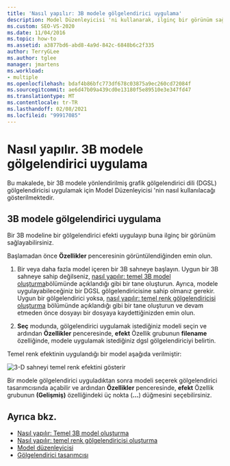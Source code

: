 ```yaml
---
title: 'Nasıl yapılır: 3B modele gölgelendirici uygulama'
description: Model Düzenleyicisi 'ni kullanarak, ilginç bir görünüm sağlamak için bir 3B modele yönlendirilmiş bir grafik gölgelendirici dili gölgelendiricisi nasıl uygulayacağınızı öğrenin.
ms.custom: SEO-VS-2020
ms.date: 11/04/2016
ms.topic: how-to
ms.assetid: a3877bd6-abd8-4a9d-842c-6848b6c2f335
author: TerryGLee
ms.author: tglee
manager: jmartens
ms.workload:
- multiple
ms.openlocfilehash: bdaf4b86bfc773df678c03875a9ec260cd72084f
ms.sourcegitcommit: ae6d47b09a439cd0e13180f5e89510e3e347fd47
ms.translationtype: MT
ms.contentlocale: tr-TR
ms.lasthandoff: 02/08/2021
ms.locfileid: "99917085"
---
```

# <a name="how-to-apply-a-shader-to-a-3d-model"></a>Nasıl yapılır. 3B modele gölgelendirici uygulama

Bu makalede, bir 3B modele yönlendirilmiş grafik gölgelendirici dili (DGSL) gölgelendiricisi uygulamak için Model Düzenleyicisi 'nin nasıl kullanılacağı gösterilmektedir.

## <a name="apply-a-shader-to-a-3d-model"></a>3B modele gölgelendirici uygulama

Bir 3B modeline bir gölgelendirici efekti uygulayıp buna ilginç bir görünüm sağlayabilirsiniz.

Başlamadan önce **Özellikler** penceresinin görüntülendiğinden emin olun.

1. Bir veya daha fazla model içeren bir 3B sahneye başlayın. Uygun bir 3B sahneye sahip değilseniz, [nasıl yapılır: temel 3B model oluşturma](../designers/how-to-create-a-basic-3-d-model.md)bölümünde açıklandığı gibi bir tane oluşturun. Ayrıca, modele uygulayabileceğiniz bir DGSL gölgelendiricisine sahip olmanız gerekir. Uygun bir gölgelendirici yoksa, [nasıl yapılır: temel renk gölgelendiricisi oluşturma](../designers/how-to-create-a-basic-color-shader.md) bölümünde açıklandığı gibi bir tane oluşturun ve devam etmeden önce dosyayı bir dosyaya kaydettiğinizden emin olun.

2. **Seç** modunda, gölgelendirici uygulamak istediğiniz modeli seçin ve ardından **Özellikler** penceresinde, **efekt** Özellik grubunun **filename** özelliğinde, modele uygulamak istediğiniz dgsl gölgelendiriciyi belirtin.

Temel renk efektinin uygulandığı bir model aşağıda verilmiştir:

![3&#45;D sahneyi temel renk efektini gösterir](../designers/media/digit-3d-model-effect.png)

Bir modele gölgelendirici uyguladıktan sonra modeli seçerek gölgelendirici tasarımcısında açabilir ve ardından **Özellikler** penceresinde, **efekt** Özellik grubunun **(Gelişmiş)** özelliğindeki üç nokta (**...**) düğmesini seçebilirsiniz.

## <a name="see-also"></a>Ayrıca bkz.

- [Nasıl yapılır: Temel 3B model oluşturma](../designers/how-to-create-a-basic-3-d-model.md)
- [Nasıl yapılır: temel renk gölgelendiricisi oluşturma](../designers/how-to-create-a-basic-color-shader.md)
- [Model düzenleyicisi](../designers/model-editor.md)
- [Gölgelendirici tasarımcısı](../designers/shader-designer.md)
